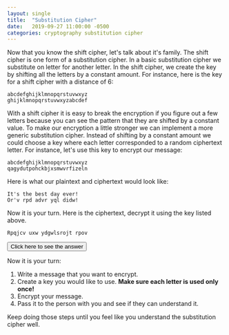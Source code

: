 ```yaml
---
layout: single
title:  "Substitution Cipher"
date:   2019-09-27 11:00:00 -0500
categories: cryptography substitution cipher
---
```


Now that you know the shift cipher, let's talk about it's family.  The shift cipher is one form of a substitution cipher.  In a basic substitution cipher we substitute on letter for another letter.  In the shift cipher, we create the key by shifting all the letters by a constant amount.  For instance, here is the key for a shift cipher with a distance of 6:
```
abcdefghijklmnopqrstuvwxyz
ghijklmnopqrstuvwxyzabcdef
```

With a shift cipher it is easy to break the encryption if you figure out a few letters because you can see the pattern that they are shifted by a constant value.  To make our encryption a little stronger we can implement a more generic substitution cipher.  Instead of shifting by a constant amount we could choose a key where each letter corresponded to a random ciphertext letter.  For instance, let's use this key to encrypt our message:
```
abcdefghijklmnopqrstuvwxyz
qagydutpohckbjxsmwvrfizeln
```

Here is what our plaintext and ciphertext would look like:
```
It's the best day ever!
Or'v rpd advr yql didw!
```

Now it is your turn.  Here is the ciphertext, decrypt it using the key listed above.
```
Rpqjcv uxw ydgwlsrojt rpov
```

<button onclick="showHide('pt1')">Click here to see the answer</button>
<div id="pt1" style="display: none;
    box-sizing: border-box;
    background-color: #000;
    position: relative;
    margin-bottom: 1em;
    background: #263238;
    color: #eeffff;
    font-size: 0.75em;
    line-height: 1.8;
    border-radius: 4px;
    padding: 1em;">
This is the plaintext message:<br>
<code class="highlighter-rouge">Thanks for decrypting this</code><br>
Did you get it right?
</div>

Now it is your turn:

1. Write a message that you want to encrypt.
2. Create a key you would like to use.  **Make sure each letter is used only once!**
3. Encrypt your message.
4. Pass it to the person with you and see if they can understand it.

Keep doing those steps until you feel like you understand the substitution cipher well.

<script>
function showHide(elId) {
  var x = document.getElementById(elId);
  if (x.style.display === "none") {
    x.style.display = "block";
  } else {
    x.style.display = "none";
  }
}
</script>
